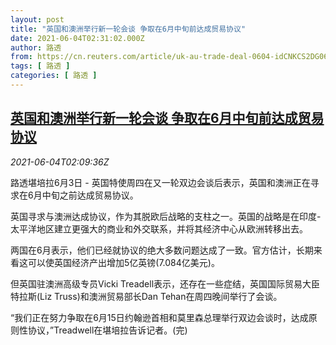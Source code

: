 ```yaml
---
layout: post
title: "英国和澳洲举行新一轮会谈 争取在6月中旬前达成贸易协议"
date: 2021-06-04T02:31:02.000Z
author: 路透
from: https://cn.reuters.com/article/uk-au-trade-deal-0604-idCNKCS2DG06X
tags: [ 路透 ]
categories: [ 路透 ]
---
```

<!--1622773862000-->
[英国和澳洲举行新一轮会谈 争取在6月中旬前达成贸易协议](https://cn.reuters.com/article/uk-au-trade-deal-0604-idCNKCS2DG06X)
------

<div>
<div><i>2021-06-04T02:09:36Z</i></div><p>路透堪培拉6月3日 - 英国特使周四在又一轮双边会谈后表示，英国和澳洲正在寻求在6月中旬之前达成贸易协议。</p><p>英国寻求与澳洲达成协议，作为其脱欧后战略的支柱之一。英国的战略是在印度-太平洋地区建立更强大的商业和外交联系，并将其经济中心从欧洲转移出去。</p><p>两国在6月表示，他们已经就协议的绝大多数问题达成了一致。官方估计，长期来看这可以使英国经济产出增加5亿英镑(7.084亿美元)。</p><p>但英国驻澳洲高级专员Vicki Treadell表示，还存在一些症结，英国国际贸易大臣特拉斯(Liz Truss)和澳洲贸易部长Dan Tehan在周四晚间举行了会谈。</p><p>“我们正在努力争取在6月15日约翰逊首相和莫里森总理举行双边会谈时，达成原则性协议，”Treadwell在堪培拉告诉记者。(完)</p>
</div>
